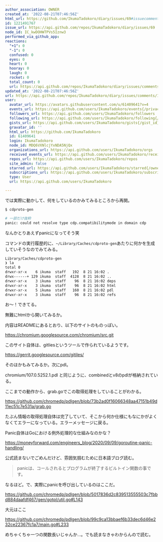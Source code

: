 ```yaml
---
author_association: OWNER
created_at: '2022-08-21T07:46:56Z'
html_url: https://github.com/IkumaTadokoro/diary/issues/69#issuecomment-1221491767
id: 1221491767
issue_url: https://api.github.com/repos/IkumaTadokoro/diary/issues/69
node_id: IC_kwDOHWTPVs5Iznw3
performed_via_github_app: 
reactions:
  "+1": 0
  "-1": 0
  confused: 0
  eyes: 0
  heart: 0
  hooray: 0
  laugh: 0
  rocket: 0
  total_count: 0
  url: https://api.github.com/repos/IkumaTadokoro/diary/issues/comments/1221491767/reactions
updated_at: '2022-08-21T07:46:56Z'
url: https://api.github.com/repos/IkumaTadokoro/diary/issues/comments/1221491767
user:
  avatar_url: https://avatars.githubusercontent.com/u/61409641?v=4
  events_url: https://api.github.com/users/IkumaTadokoro/events{/privacy}
  followers_url: https://api.github.com/users/IkumaTadokoro/followers
  following_url: https://api.github.com/users/IkumaTadokoro/following{/other_user}
  gists_url: https://api.github.com/users/IkumaTadokoro/gists{/gist_id}
  gravatar_id: ''
  html_url: https://github.com/IkumaTadokoro
  id: 61409641
  login: IkumaTadokoro
  node_id: MDQ6VXNlcjYxNDA5NjQx
  organizations_url: https://api.github.com/users/IkumaTadokoro/orgs
  received_events_url: https://api.github.com/users/IkumaTadokoro/received_events
  repos_url: https://api.github.com/users/IkumaTadokoro/repos
  site_admin: false
  starred_url: https://api.github.com/users/IkumaTadokoro/starred{/owner}{/repo}
  subscriptions_url: https://api.github.com/users/IkumaTadokoro/subscriptions
  type: User
  url: https://api.github.com/users/IkumaTadokoro

---
```

では実際に動かして、何をしているのかみてみるところから再開。

```bash
$ cdproto-gen

# 一部だけ抜粋
panic: could not resolve type cdp.compatibilitymode in domain cdp
```

なんかとりあえずpanicになってそう笑

コマンドの実行履歴的に、`~/Library/Caches/cdproto-gen`あたりに何かを生成していそうなのでみてみる。

```bash
Library/Caches/cdproto-gen
❯ la
total 0
drwxr-xr-x    6 ikuma  staff   192  8 21 16:02 .
drwx------+ 129 ikuma  staff  4128  8 21 16:02 ..
drwxr-xr-x    3 ikuma  staff    96  8 21 16:02 deps
drwxr-xr-x    3 ikuma  staff    96  8 21 16:02 html
drwxr-xr-x    5 ikuma  staff   160  8 21 16:02 pdl
drwxr-xr-x    3 ikuma  staff    96  8 21 16:02 refs
```

お〜！できてる。

無難にhtmlから開いてみるか。

内容はREADMEにあるとおり、以下のサイトのものっぽい。

https://chromium.googlesource.com/chromium/src.git

このサイト自体は、gitliesというツールで作られているようです。

https://gerrit.googlesource.com/gitiles/

そのほかもみてみるか。次にpdl。

chromium/107.0.5252.1.pdl と同じように、combinedとv8のpdlが格納されている。

ここまでの動作から、grab.goでこの取得処理をしていることがわかる。

https://github.com/chromedp/pdlgen/blob/73b2ad0f16066348aa47151b49d11ec51c7e531a/grab.go

たぶん情報の取得処理自体は完了していて、そこから何か仕様にもなにかがよくなくてエラーになっている。エラーメッセージに戻る。

Panic自体はGoにおける例外処理的な仕組みなのかな？

https://moneyforward.com/engineers_blog/2020/09/09/goroutine-panic-handling/

公式読まないでごめんだけど、雰囲気掴むために日本語ブログ読む。

> panicは、コールされるとプログラムが終了するビルトイン関数の事です。

なるほど。で、実際にpanicを呼び出しているのはここだ。

https://github.com/chromedp/pdlgen/blob/5017836d2c839513555503c7fbbd884daafdf467/gen/gotpl/util.go#L143

大元はここ

https://github.com/chromedp/pdlgen/blob/99c9ca13bbaef6b33dec6d46e232ce22367fc1a7/main.go#L233

めちゃくちゃ一つの関数長いじゃんか...。でも読まなきゃわからんので読む。
